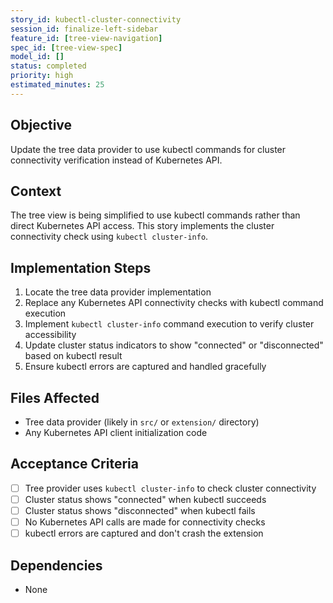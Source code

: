 ```yaml
---
story_id: kubectl-cluster-connectivity
session_id: finalize-left-sidebar
feature_id: [tree-view-navigation]
spec_id: [tree-view-spec]
model_id: []
status: completed
priority: high
estimated_minutes: 25
---
```


## Objective
Update the tree data provider to use kubectl commands for cluster connectivity verification instead of Kubernetes API.

## Context
The tree view is being simplified to use kubectl commands rather than direct Kubernetes API access. This story implements the cluster connectivity check using `kubectl cluster-info`.

## Implementation Steps
1. Locate the tree data provider implementation
2. Replace any Kubernetes API connectivity checks with kubectl command execution
3. Implement `kubectl cluster-info` command execution to verify cluster accessibility
4. Update cluster status indicators to show "connected" or "disconnected" based on kubectl result
5. Ensure kubectl errors are captured and handled gracefully

## Files Affected
- Tree data provider (likely in `src/` or `extension/` directory)
- Any Kubernetes API client initialization code

## Acceptance Criteria
- [ ] Tree provider uses `kubectl cluster-info` to check cluster connectivity
- [ ] Cluster status shows "connected" when kubectl succeeds
- [ ] Cluster status shows "disconnected" when kubectl fails
- [ ] No Kubernetes API calls are made for connectivity checks
- [ ] kubectl errors are captured and don't crash the extension

## Dependencies
- None

